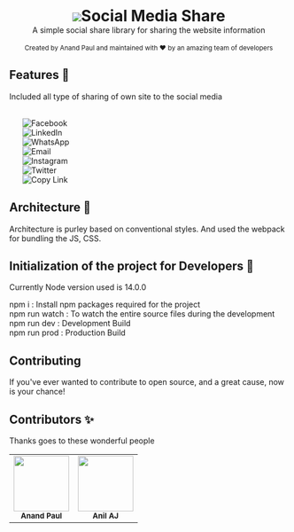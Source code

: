 <div align="center" style="font-size: 28px;"><img src="https://img.icons8.com/color/48/000000/share.png"/><strong>Social Media Share</strong></div>
<div align="center">A simple social share library for sharing the website information</div>
<br />
<div align="center">
  <sub>Created by Anand Paul and maintained with ❤️ by an amazing team of developers</sub>
</div>

## Features 📢

Included all type of sharing of own site to the social media<br /><br />
<ol>
  <li style="display: flex;align-items: center;"><img src="https://img.icons8.com/color/48/000000/facebook-new.png"/>Facebook</li>
  <li style="display: flex;align-items: center;"><img src="https://img.icons8.com/color/48/000000/linkedin.png"/>LinkedIn</li>
  <li style="display: flex;align-items: center;"><img src="https://img.icons8.com/color/48/000000/whatsapp.png"/>WhatsApp</li>
  <li style="display: flex;align-items: center;"><img src="https://img.icons8.com/color/48/000000/send.png"/>Email</li>
  <li style="display: flex;align-items: center;"><img src="https://img.icons8.com/color/48/000000/instagram-new.png"/>Instagram</li>
  <li style="display: flex;align-items: center;"><img src="https://img.icons8.com/color/48/000000/twitter.png"/>Twitter</li>
  <li style="display: flex;align-items: center;"><img src="https://img.icons8.com/color/48/000000/link.png"/>Copy Link</li>
</ol>

## Architecture 🔧

Architecture is purley based on conventional styles. And used the webpack for bundling the JS, CSS.

## Initialization of the project for Developers 📖

Currently Node version used is 14.0.0

npm i : Install npm packages required for the project<br />
npm run watch : To watch the entire source files during the development<br />
npm run dev : Development Build<br />
npm run prod : Production Build

## Contributing
If you've ever wanted to contribute to open source, and a great cause, now is your chance!

## Contributors ✨
Thanks goes to these wonderful people
<table>
    <tr>
        <td align="center">
            <img src="https://avatars3.githubusercontent.com/u/20293629?v=3" width="100px;" alt=""/><br />
            <sub><b>Anand Paul</b></sub>
        </td>
        <td align="center">
            <img src="https://avatars2.githubusercontent.com/u/42103978?v=3" width="100px;" alt=""/><br />
            <sub><b>Anil AJ</b></sub>
        </td>
    </tr>
</table>
